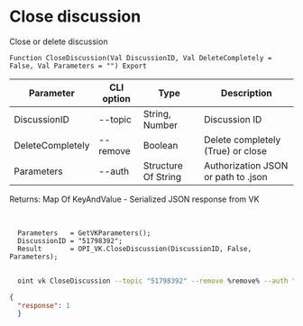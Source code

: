 ﻿---
sidebar_position: 2
---

# Close discussion
 Close or delete discussion



`Function CloseDiscussion(Val DiscussionID, Val DeleteCompletely = False, Val Parameters = "") Export`

  | Parameter | CLI option | Type | Description |
  |-|-|-|-|
  | DiscussionID | --topic | String, Number | Discussion ID |
  | DeleteCompletely | --remove | Boolean | Delete completely (True) or close |
  | Parameters | --auth | Structure Of String | Authorization JSON or path to .json |

  
  Returns:  Map Of KeyAndValue - Serialized JSON response from VK

<br/>




```bsl title="Code example"
  Parameters   = GetVKParameters();
  DiscussionID = "51798392";
  Result       = OPI_VK.CloseDiscussion(DiscussionID, False, Parameters);
```



```sh title="CLI command example"
    
  oint vk CloseDiscussion --topic "51798392" --remove %remove% --auth "GetVKParameters()"

```

```json title="Result"
{
  "response": 1
  }
```

